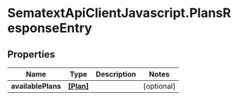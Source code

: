 # SematextApiClientJavascript.PlansResponseEntry

## Properties

| Name               | Type                  | Description | Notes      |
| ------------------ | --------------------- | ----------- | ---------- |
| **availablePlans** | [**[Plan]**](Plan.md) |             | [optional] |
